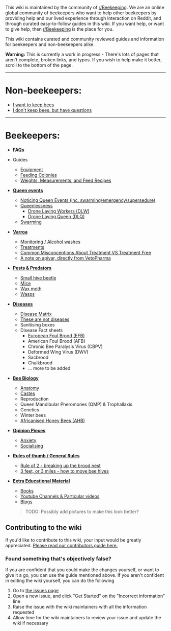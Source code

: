 This wiki is maintained by the community of [r/Beekeeping](https://reddit.com/r/Beekeeping). We are an online global community of beekeepers who want to help other beekeepers by providing help and our lived experience through interaction on Reddit, and through curated easy-to-follow guides in this wiki. If you want help, or want to give help, then [r/Beekeeping](https://reddit.com/r/Beekeeping) is the place for you. 

This wiki contains curated and community reviewed guides and information for beekeepers and non-beekeepers alike. 

**Warning:** This is currently a work in progress - There's lots of pages that aren't complete, broken links, and typos. If you wish to help make it better, scroll to the bottom of the page.

---

# Non-beekeepers:

* [I want to keep bees](faqs/non_beekeeper/i_want_bees)
* [I don't keep bees, but have questions](faqs/non_beekeeper/not_a_beekeeper)

---

# Beekeepers:

* [**FAQs**](faqs/beekeeper)
* Guides
    * [Equipment](guides/equipment)
    * [Feeding Colonies](guides/feeding)
    * [Weights, Measurements, and Feed Recipes](guides/weights_and_measurents)
* [**Queen events**](queen_events/)
    * [Noticing Queen Events (inc. swarming/emergency/supersedure)](queen_events/spotting)
    * [Queenlessness](queen_events/determining_queenlessness)
        * [Drone Laying Workers (DLW)](queen_events/drone_laying_workers)
        * [Drone Laying Queen (DLQ)](queen_events/drone_laying_queen)
    * [Swarming](queen_events/)
* **[Varroa](varroa/)**
    * [Monitoring / Alcohol washes](varroa/monitoring)
    * [Treatments](varroa/treatments)
    * [Common Misconceptions About Treatment VS Treatment Free](varroa/common_misconceptions) 
    * [A note on apivar, directly from VetoPharma](varroa/apivar_misuse)
*  **[Pests & Predators](pests/)**
    * [Small hive beetle](pests/SHB)
    * [Mice](pests/mice)
    * [Wax moth](pests/wax_moth)
    * [Wasps](pests/wasps)
* [**Diseases**](diseases/)
    * [Disease Matrix](diseases/chart)
    * [These are not diseases](diseases/this_is_not_disease)
    * Sanitising boxes
    * Disease Fact sheets
        * [European Foul Brood (EFB)](diseases/efb)
        * American Foul Brood (AFB)
        * Chronic Bee Paralysis Virus (CBPV)
        * Deformed Wing Virus (DWV)
        * Sacbrood
        * Chalkbrood
        * ... more to be added
* **[Bee Biology](biology/)**
    * [Anatomy](biology/anatomy.md)
    * [Castes](biology/castes)
    * Reproduction
    * Queen Mandibular Pheromones (QMP) & Trophallaxis 
    * Genetics
    * Winter bees
    * [Africanised Honey Bees (AHB)](biology/Africanized_honeybees)
* [**Opinion Pieces**](opinion_pieces)
    * [Anxiety](opinion_pieces/anxiety)
    * [Socialising](opinion_pieces/socialising)
* [**Rules of thumb / General Rules**](rules_of_thumb/)
    * [Rule of 2 - breaking up the brood nest](rules_of_thumb/rule_of_two)
    * [3 feet, or 3 miles - how to move bee hives](rules_of_thumb/three_feet_three_miles)
* [**Extra Educational Material**](educational_material)
    * [Books](educational_material/books)
    * [Youtube Channels & Particular videos](educational_material/youtube)
    * [Blogs](educational_material/blogs)

  > TODO: Possibly add pictures to make this look better?

## Contributing to the wiki

If you'd like to contribute to this wiki, your input would be greatly appreciated. [Please read our contributors guide here.](wiki_guides)

### Found something that's objectively false?

If you are confident that you could make the changes yourself, or want to give it a go, you can use the guide mentioned above. If you aren't confident in editing the wiki yourself, you can do the following

1. Go to [the issues page](https://github.com/rBeekeepingissues)
2. Open a new issue, and click "Get Started" on the "Incorrect information" line
3. Raise the issue with the wiki maintainers with all the information requested
4. Allow time for the wiki maintainers to review your issue and update the wiki if necessary
